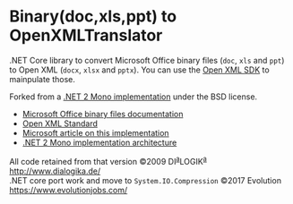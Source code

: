# Binary(doc,xls,ppt) to OpenXMLTranslator

.NET Core library to convert Microsoft Office binary files (`doc`, `xls` and `ppt`) to Open XML (`docx`, `xlsx` and `pptx`).
You can use the [Open XML SDK](https://github.com/OfficeDev/Open-XML-SDK) to mainpulate those.

Forked from a [.NET 2 Mono implementation](https://sourceforge.net/projects/b2xtranslator/) under the BSD license. 

* [Microsoft Office binary files documentation](https://msdn.microsoft.com/en-us/library/cc313105.aspx)
* [Open XML Standard](http://www.ecma-international.org/publications/standards/Ecma-376.htm)
* [Microsoft article on this implementation](https://blogs.msdn.microsoft.com/interoperability/2009/05/11/binary-to-open-xml-b2x-translator-interoperability-for-the-office-binary-file-formats/)
* [.NET 2 Mono implementation architecture](http://b2xtranslator.sourceforge.net/architecture.html)

All code retained from that version ©2009 DI<sup><u>a</u></sup>LOGIK<sup><u>a</u></sup> http://www.dialogika.de/  
.NET core port work and move to `System.IO.Compression` ©2017 Evolution https://www.evolutionjobs.com/